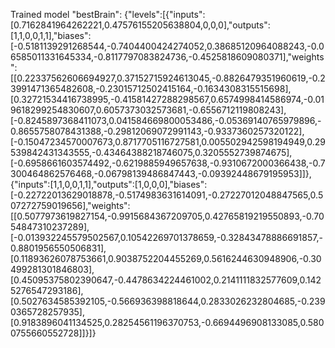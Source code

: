 Trained model "bestBrain":
{"levels":[{"inputs":[0.7162841964262221,0.47576155205638804,0,0,0],"outputs":[1,1,0,0,1,1],"biases":[-0.5181139291268544,-0.7404400424274052,0.38685120964088243,-0.06585011331645334,-0.8117797083824736,-0.4525818609080371],"weights":[[0.22337562606694927,0.37152715924613045,-0.8826479351960619,-0.23991471365482608,-0.23015712502415164,-0.1634308315515698],[0.32721534416738995,-0.41581427288298567,0.6574998414586974,-0.019618299254830607,0.6057373032573681,-0.6556712119808243],[-0.8245897368411073,0.041584669800053486,-0.05369140765979896,-0.8655758078431388,-0.29812069072991143,-0.9337360257320122],[-0.15047234570007673,0.8717705116727581,0.005502942598194949,0.29539842431343555,-0.43464388218746075,0.3205552739874675],[-0.6958661603574492,-0.6219885949657638,-0.9310672000366438,-0.7300464862576468,-0.06798139486847443,-0.09392448679195953]]},{"inputs":[1,1,0,0,1,1],"outputs":[1,0,0,0],"biases":[-0.22722013629018878,-0.5174983631614091,-0.27227012048847565,0.507272759019656],"weights":[[0.5077973619827154,-0.9915684367209705,0.42765819219550893,-0.7054847310237289],[-0.013932245579502567,0.10542269701378659,-0.32843478886691857,-0.8801956550506831],[0.11893626078753661,0.9038752204455269,0.5616244630948906,-0.30499281301846803],[0.45095375802390647,-0.4478634224461002,0.2141111832577609,0.1425276547293186],[0.5027634585392105,-0.566936398818644,0.2833026232804685,-0.2390365728257935],[0.9183896041134525,0.28254561196370753,-0.6694496908133085,0.5800755660552728]]}]}